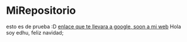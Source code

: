 # MiRepositorio
esto es de prueba :D
[enlace que te llevara a google, soon a mi web](http://www.yahoo.com)
Hola soy edhu, feliz navidad;
